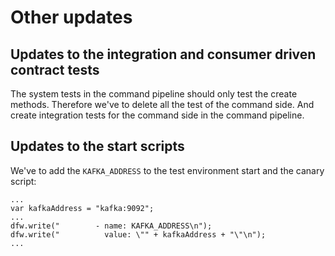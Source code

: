 # Other updates

## Updates to the integration and  consumer driven contract tests
The system tests in the command pipeline should only test the create 
methods. Therefore we've to delete all the test of the command side.
And create integration tests for the command side in the command
pipeline.

## Updates to the start scripts
We've to add the `KAFKA_ADDRESS` to the test environment start and
the canary script:

```
...
var kafkaAddress = "kafka:9092";
...
dfw.write("        - name: KAFKA_ADDRESS\n");
dfw.write("          value: \"" + kafkaAddress + "\"\n");
...
```

